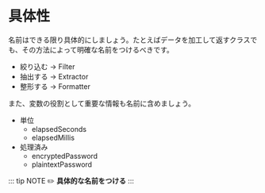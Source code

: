 # 具体性
名前はできる限り具体的にしましょう。たとえばデータを加工して返すクラスでも、その方法によって明確な名前をつけるべきです。

- 絞り込む → Filter
- 抽出する → Extractor
- 整形する → Formatter

また、変数の役割として重要な情報も名前に含めましょう。

- 単位
  - elapsedSeconds
  - elapsedMillis
- 処理済み
  - encryptedPassword
  - plaintextPassword

::: tip NOTE
:pencil2: **具体的な名前をつける**
:::

